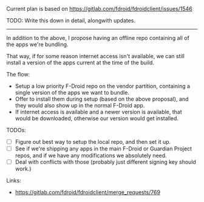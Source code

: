 Current plan is based on https://gitlab.com/fdroid/fdroidclient/issues/1546

TODO: Write this down in detail, alongwith updates.

--------------------------------------------------------------------------------------------------------------------------------------------

In addition to the above, I propose having an offline repo containing all of the apps we're bundling.

That way, if for some reason internet access isn't available, we can still install a version of the apps current at the time of the build.

The flow:
* Setup a low priority F-Droid repo on the vendor partition, containing a single version of the apps we want to bundle.
* Offer to install them during setup (based on the above proposal), and they would also show up in the normal F-Droid app.
* If internet access is available and a newer version is available, that would be downloaded, otherwise our version would get installed.

TODOs:
- [ ] Figure out best way to setup the local repo, and then set it up.
- [ ] See if we're shipping any apps in the main F-Droid or Guardian Project repos, and if we have any modifications we absolutely need.
- [ ] Deal with conflicts with those (probably just different signing key should work.)

Links:
* https://gitlab.com/fdroid/fdroidclient/merge_requests/769